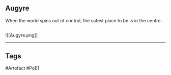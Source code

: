 ## Augyre
When the world spins out of control,
the safest place to be is in the centre.
##
![[Augyre.png]]

---
## Tags
#Artefact
#PoE1